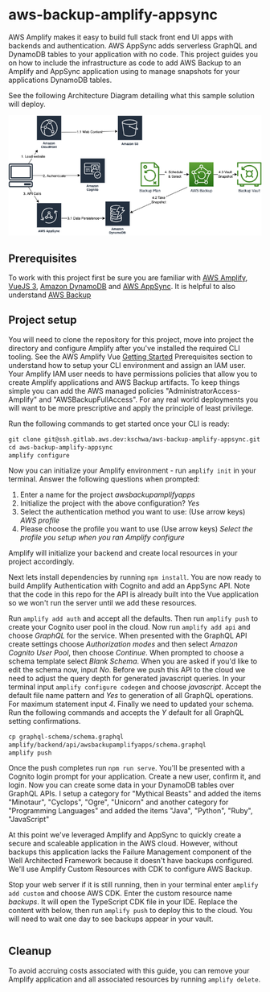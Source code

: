 # aws-backup-amplify-appsync

AWS Amplify makes it easy to build full stack front end UI apps with backends and authentication. AWS AppSync adds serverless GraphQL and DynamoDB tables to your application with no code. This project guides you on how to include the infrastructure as code to add AWS Backup to an Amplify and AppSync application using to manage snapshots for your applications DynamoDB tables. 

See the following Architecture Diagram detailing what this sample solution will deploy.

![Architecture diagram](/public/AwsBackupAmplifyAppsync.png)


## Prerequisites

To work with this project first be sure you are familiar with [AWS Amplify](https://aws.amazon.com/amplify/), [VueJS 3](https://vuejs.org/), [Amazon DynamoDB](https://aws.amazon.com/dynamodb/) and [AWS AppSync](https://aws.amazon.com/appsync/). It is helpful to also understand [AWS Backup](https://aws.amazon.com/backup/)


## Project setup


You will need to clone the repository for this project, move into project the directory and configure Amplify after you've installed the required CLI tooling. See the AWS Amplify Vue [ Getting Started](https://docs.amplify.aws/start/getting-started/installation/q/integration/vue/) Prerequisites section to understand how to setup your CLI environment and assign an IAM user. Your Amplify IAM user needs to have permissions policies that allow you to create Amplify applications and AWS Backup artifacts. To keep things simple you can add the AWS managed policies "AdministratorAccess-Amplify" and "AWSBackupFullAccess". For any real world deployments you will want to be more prescriptive and apply the principle of least privilege. 

Run the following commands to get started once your CLI is ready:

```
git clone git@ssh.gitlab.aws.dev:kschwa/aws-backup-amplify-appsync.git
cd aws-backup-amplify-appsync
amplify configure
```

Now you can initialize your Amplify environment - run `amplify init` in your terminal. Answer the following questions when prompted:

1. Enter a name for the project *awsbackupamplifyapps*
1. Initialize the project with the above configuration? *Yes*
1. Select the authentication method you want to use: (Use arrow keys) *AWS profile*
1. Please choose the profile you want to use (Use arrow keys) *Select the profile you setup when you ran Amplify configure*

Amplify will initialize your backend and create local resources in your project accordingly. 

Next lets install dependencies by running `npm install`. You are now ready to build Amplify Authentication with Cognito and add an AppSync API. Note that the code in this repo for the API is already built into the Vue application so we won't run the server until we add these resources.

Run `amplify add auth` and accept all the defaults. Then run `amplify push` to create your Cognito user pool in the cloud. 
Now run `amplify add api` and choose *GraphQL* for the service. When presented with the GraphQL API create settings choose *Authorization modes* and then select *Amazon Cognito User Pool*, then choose *Continue*. When prompted to choose a schema template select *Blank Schema*. When you are asked if you'd like to edit the schema now, input *No*. Before we push this API to the cloud we need to adjust the query depth for generated javascript queries. In your terminal input `amplify configure codegen` and choose *javascript*. Accept the default file name pattern and *Yes* to generation of all GraphQL operations. For maximum statement input *4*. Finally we need to updated your schema. Run the following commands and accepts the *Y* default for all GraphQL setting confirmations. 

```
cp graphql-schema/schema.graphql amplify/backend/api/awsbackupamplifyapps/schema.graphql
amplify push
```

Once the push completes run `npm run serve`. You'll be presented with a Cognito login prompt for your application. Create a new user, confirm it, and login. Now you can create some data in your DynamoDB tables over GraphQL APIs. I setup a category for "Mythical Beasts" and added the items "Minotaur", "Cyclops", "Ogre", "Unicorn" and another category for "Programming Languages" and added the items "Java", "Python", "Ruby", "JavaScript"

At this point we've leveraged Amplify and AppSync to quickly create a secure and scaleable application in the AWS cloud. However, without backups this application lacks the Failure Management component of the Well Architected Framework because it doesn't have backups configured. We'll use Amplify Custom Resources with CDK to configure AWS Backup.

Stop your web server if it is still running, then in your terminal enter `amplify add custom` and choose AWS CDK. Enter the custom resource name *backups*. It will open the TypeScript CDK file in your IDE. Replace the content with below, then run `amplify push` to deploy this to the cloud. You will need to wait one day to see backups appear in your vault. 

```

```

## Cleanup

To avoid accruing costs associated with this guide, you can remove your Amplify application and all associated resources by running `amplify delete`.


